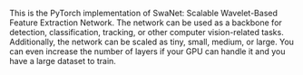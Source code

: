 This is the PyTorch implementation of SwaNet: Scalable Wavelet-Based Feature Extraction Network. The network can be used as a backbone for detection, classification, tracking, or other computer vision-related tasks. Additionally, the network can be scaled as tiny, small, medium, or large. You can even increase the number of layers if your GPU can handle it and you have a large dataset to train. 
